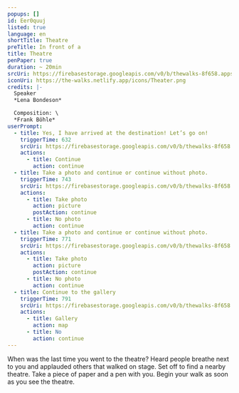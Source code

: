 ```yaml
---
popups: []
id: Eer0quuj
listed: true
language: en
shortTitle: Theatre
preTitle: In front of a
title: Theatre
penPaper: true
duration: ~ 20min
srcUri: https://firebasestorage.googleapis.com/v0/b/thewalks-8f658.appspot.com/o/static%2Fmedias%2Fen_Eer0quuj.mp3?alt=media&token=2ade96b9-877c-46f7-9160-b2c01d64bf21
iconUri: https://the-walks.netlify.app/icons/Theater.png
credits: |-
  Speaker
  *Lena Bondeson*

  Composition: \
  *Frank Böhle*
userPrompt:
  - title: Yes, I have arrived at the destination! Let’s go on!
    triggerTime: 632
    srcUri: https://firebasestorage.googleapis.com/v0/b/thewalks-8f658.appspot.com/o/mp3%2Fv0%2Fde_Eer0quuj%2Fde_Eer0quuj_loop_1.mp3?alt=media&token=d5ae65db-cdd5-4d16-974b-2337da49711d
    actions:
      - title: Continue
        action: continue
  - title: Take a photo and continue or continue without photo.
    triggerTime: 743
    srcUri: https://firebasestorage.googleapis.com/v0/b/thewalks-8f658.appspot.com/o/mp3%2Fv0%2Fde_Eer0quuj%2Fde_Eer0quuj_loop_2.mp3?alt=media&token=06c94fbf-df5a-4e56-84bf-1798ae46b08f
    actions:
      - title: Take photo
        action: picture
        postAction: continue
      - title: No photo
        action: continue
  - title: Take a photo and continue or continue without photo.
    triggerTime: 771
    srcUri: https://firebasestorage.googleapis.com/v0/b/thewalks-8f658.appspot.com/o/static%2Fmedias%2Fde_Eer0quuj_loop_3.mp3?alt=media&token=1b47c2d6-0ff0-456d-9cd7-23734926441e
    actions:
      - title: Take photo
        action: picture
        postAction: continue
      - title: No photo
        action: continue
  - title: Continue to the gallery
    triggerTime: 791
    srcUri: https://firebasestorage.googleapis.com/v0/b/thewalks-8f658.appspot.com/o/static%2Fmedias%2Fmulti_Zeubeel8_loop.mp3?alt=media&token=88349085-3303-48b9-bdc6-fd7b09519a26
    actions:
      - title: Gallery
        action: map
      - title: No
        action: continue
---
```

When was the last time you went to the theatre? Heard people breathe next to you and applauded others that walked on stage. Set off to find a nearby theatre. Take a piece of paper and a pen with you. Begin your walk as soon as you see the theatre.
